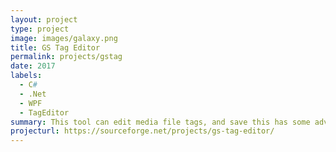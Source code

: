```yaml
---
layout: project
type: project
image: images/galaxy.png
title: GS Tag Editor
permalink: projects/gstag
date: 2017
labels:
  - C#
  - .Net
  - WPF
  - TagEditor
summary: This tool can edit media file tags, and save this has some advanced functionalities    and a pretty UI.
projecturl: https://sourceforge.net/projects/gs-tag-editor/
---
```

